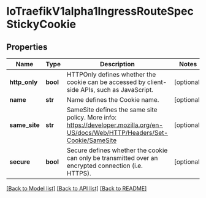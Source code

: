 # IoTraefikV1alpha1IngressRouteSpecStickyCookie

## Properties
Name | Type | Description | Notes
------------ | ------------- | ------------- | -------------
**http_only** | **bool** | HTTPOnly defines whether the cookie can be accessed by client-side APIs, such as JavaScript. | [optional] 
**name** | **str** | Name defines the Cookie name. | [optional] 
**same_site** | **str** | SameSite defines the same site policy. More info: https://developer.mozilla.org/en-US/docs/Web/HTTP/Headers/Set-Cookie/SameSite | [optional] 
**secure** | **bool** | Secure defines whether the cookie can only be transmitted over an encrypted connection (i.e. HTTPS). | [optional] 

[[Back to Model list]](../README.md#documentation-for-models) [[Back to API list]](../README.md#documentation-for-api-endpoints) [[Back to README]](../README.md)


